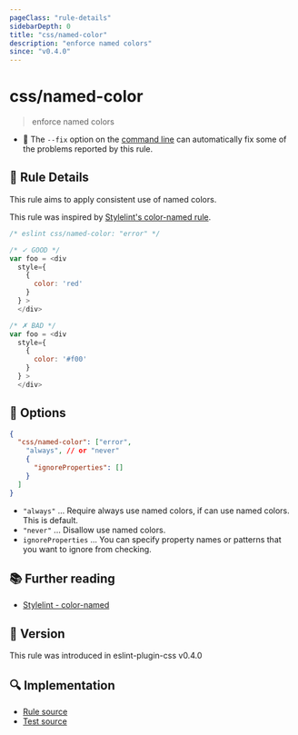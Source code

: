 ```yaml
---
pageClass: "rule-details"
sidebarDepth: 0
title: "css/named-color"
description: "enforce named colors"
since: "v0.4.0"
---
```


# css/named-color

> enforce named colors

- :wrench: The `--fix` option on the [command line](https://eslint.org/docs/user-guide/command-line-interface#fixing-problems) can automatically fix some of the problems reported by this rule.

## :book: Rule Details

This rule aims to apply consistent use of named colors.

This rule was inspired by [Stylelint's color-named rule](https://stylelint.io/user-guide/rules/list/color-named/).

<eslint-code-block fix>

```js
/* eslint css/named-color: "error" */

/* ✓ GOOD */
var foo = <div
  style={
    {
      color: 'red'
    }
  } >
  </div>

/* ✗ BAD */
var foo = <div
  style={
    {
      color: '#f00'
    }
  } >
  </div>
```

</eslint-code-block>

## :wrench: Options

```json
{
  "css/named-color": ["error",
    "always", // or "never"
    {
      "ignoreProperties": []
    }
  ]
}
```

- `"always"` ... Require always use named colors, if can use named colors. This is default.
- `"never"` ... Disallow use named colors.
- `ignoreProperties` ... You can specify property names or patterns that you want to ignore from checking.

## :books: Further reading

- [Stylelint - color-named]

[Stylelint - color-named]: https://stylelint.io/user-guide/rules/list/color-named/

## :rocket: Version

This rule was introduced in eslint-plugin-css v0.4.0

## :mag: Implementation

- [Rule source](https://github.com/ota-meshi/eslint-plugin-css/blob/main/lib/rules/named-color.ts)
- [Test source](https://github.com/ota-meshi/eslint-plugin-css/blob/main/tests/lib/rules/named-color.ts)
